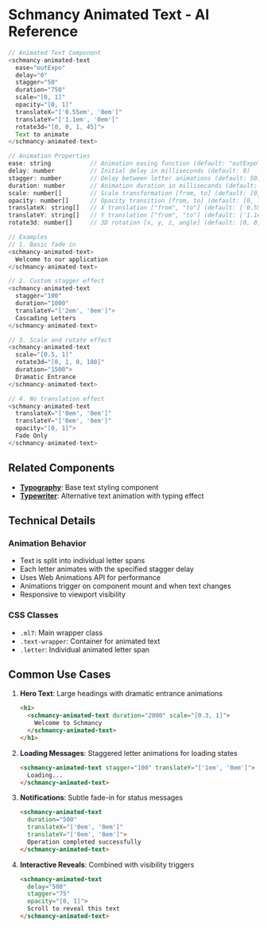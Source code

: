 # Schmancy Animated Text - AI Reference

```js
// Animated Text Component
<schmancy-animated-text
  ease="outExpo"
  delay="0"
  stagger="50"
  duration="750"
  scale="[0, 1]"
  opacity="[0, 1]"
  translateX="['0.55em', '0em']"
  translateY="['1.1em', '0em']"
  rotate3d="[0, 0, 1, 45]">
  Text to animate
</schmancy-animated-text>

// Animation Properties
ease: string           // Animation easing function (default: "outExpo")
delay: number          // Initial delay in milliseconds (default: 0)
stagger: number        // Delay between letter animations (default: 50)
duration: number       // Animation duration in milliseconds (default: 750)
scale: number[]        // Scale transformation [from, to] (default: [0, 1])
opacity: number[]      // Opacity transition [from, to] (default: [0, 1])
translateX: string[]   // X translation ["from", "to"] (default: ['0.55em', '0em'])
translateY: string[]   // Y translation ["from", "to"] (default: ['1.1em', '0em'])
rotate3d: number[]     // 3D rotation [x, y, z, angle] (default: [0, 0, 1, 45])

// Examples
// 1. Basic fade in
<schmancy-animated-text>
  Welcome to our application
</schmancy-animated-text>

// 2. Custom stagger effect
<schmancy-animated-text
  stagger="100"
  duration="1000"
  translateY="['2em', '0em']">
  Cascading Letters
</schmancy-animated-text>

// 3. Scale and rotate effect
<schmancy-animated-text
  scale="[0.5, 1]"
  rotate3d="[0, 1, 0, 180]"
  duration="1500">
  Dramatic Entrance
</schmancy-animated-text>

// 4. No translation effect
<schmancy-animated-text
  translateX="['0em', '0em']"
  translateY="['0em', '0em']"
  opacity="[0, 1]">
  Fade Only
</schmancy-animated-text>
```

## Related Components
- **[Typography](./typography.md)**: Base text styling component
- **[Typewriter](./typewriter.md)**: Alternative text animation with typing effect

## Technical Details

### Animation Behavior
- Text is split into individual letter spans
- Each letter animates with the specified stagger delay
- Uses Web Animations API for performance
- Animations trigger on component mount and when text changes
- Responsive to viewport visibility

### CSS Classes
- `.ml7`: Main wrapper class
- `.text-wrapper`: Container for animated text
- `.letter`: Individual animated letter span

## Common Use Cases

1. **Hero Text**: Large headings with dramatic entrance animations
   ```html
   <h1>
     <schmancy-animated-text duration="2000" scale="[0.3, 1]">
       Welcome to Schmancy
     </schmancy-animated-text>
   </h1>
   ```

2. **Loading Messages**: Staggered letter animations for loading states
   ```html
   <schmancy-animated-text stagger="100" translateY="['1em', '0em']">
     Loading...
   </schmancy-animated-text>
   ```

3. **Notifications**: Subtle fade-in for status messages
   ```html
   <schmancy-animated-text 
     duration="500" 
     translateX="['0em', '0em']"
     translateY="['0em', '0em']">
     Operation completed successfully
   </schmancy-animated-text>
   ```

4. **Interactive Reveals**: Combined with visibility triggers
   ```html
   <schmancy-animated-text 
     delay="500"
     stagger="75"
     opacity="[0, 1]">
     Scroll to reveal this text
   </schmancy-animated-text>
   ```